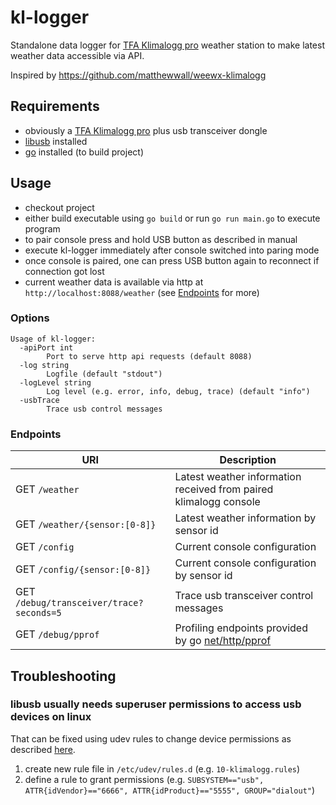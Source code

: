 # kl-logger

Standalone data logger for [TFA Klimalogg pro](https://www.tfa-dostmann.de/produkt/profi-thermo-hygrometer-mit-datenlogger-funktion-klimalogg-pro-30-3039/) weather station to make latest weather data accessible via API.

Inspired by https://github.com/matthewwall/weewx-klimalogg 

## Requirements

- obviously a [TFA Klimalogg pro](https://www.tfa-dostmann.de/produkt/profi-thermo-hygrometer-mit-datenlogger-funktion-klimalogg-pro-30-3039/) plus usb transceiver dongle
- [libusb](https://libusb.info/) installed
- [go](https://golang.org/dl/) installed (to build project)

## Usage

- checkout project
- either build executable using `go build` or run `go run main.go` to execute program
- to pair console press and hold USB button as described in manual
- execute kl-logger immediately after console switched into paring mode
- once console is paired, one can press USB button again to reconnect if connection got lost
- current weather data is available via http at `http://localhost:8088/weather` (see [Endpoints](#Endpoints) for more)

### Options

```
Usage of kl-logger:
  -apiPort int
        Port to serve http api requests (default 8088)
  -log string
        Logfile (default "stdout")
  -logLevel string
        Log level (e.g. error, info, debug, trace) (default "info")
  -usbTrace
        Trace usb control messages
```

### Endpoints

|URI|Description|
|---|-----------|
| GET `/weather` | Latest weather information received from paired klimalogg console |
| GET `/weather/{sensor:[0-8]}` | Latest weather information by sensor id |
| GET `/config` | Current console configuration |
| GET `/config/{sensor:[0-8]}` | Current console configuration by sensor id |
| GET `/debug/transceiver/trace?seconds=5` | Trace usb transceiver control messages |
| GET `/debug/pprof` | Profiling endpoints provided by go [net/http/pprof](https://pkg.go.dev/net/http/pprof) |

## Troubleshooting

### libusb usually needs superuser permissions to access usb devices on linux
That can be fixed using udev rules to change device permissions as described [here](https://github.com/libusb/libusb/wiki/FAQ#Can_I_run_libusb_applications_on_Linux_without_root_privilege).

1. create new rule file in `/etc/udev/rules.d` (e.g. `10-klimalogg.rules`)
2. define a rule to grant permissions (e.g. `SUBSYSTEM=="usb", ATTR{idVendor}=="6666", ATTR{idProduct}=="5555", GROUP="dialout"`) 